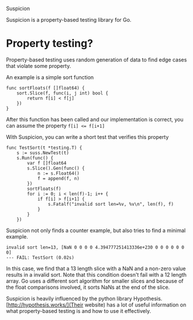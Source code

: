 Suspicion

Suspicion is a property-based testing library for Go.

Property testing?
=================

Property-based testing uses random generation of data to find edge cases that violate some property.

An example is a simple sort function

```
func sortFloats(f []float64) {
	sort.Slice(f, func(i, j int) bool {
		return f[i] < f[j]
	})
}
```

After this function has been called and our implementation is correct, you can assume the property `f[i] <= f[i+1]`

With Suspicion, you can write a short test that verifies this property

```
func TestSort(t *testing.T) {
	s := suss.NewTest(t)
	s.Run(func() {
		var f []float64
		s.Slice().Gen(func() {
			n := s.Float64()
			f = append(f, n)
		})
		sortFloats(f)
		for i := 0; i < len(f)-1; i++ {
			if f[i] > f[i+1] {
				s.Fatalf("invalid sort len=%v, %v\n", len(f), f)
			}
		}
	})

```

Suspicion not only finds a counter example, but also tries to find a minimal example.

```
invalid sort len=13, [NaN 0 0 0 0 4.394777251413336e+230 0 0 0 0 0 0 0]
--- FAIL: TestSort (0.02s)
```

In this case, we find that a 13 length slice with a NaN and a non-zero value results in a invalid sort. Note that this condition doesn't fail with a 12 length array. Go uses a different sort algorithm for smaller slices and because of the float comparisons involved, it sorts NaNs at the end of the slice.

Suspicion is heavily influenced by the python library Hypothesis. [http://hypothesis.works/](Their website) has a lot of useful information on what property-based testing is and how to use it effectively.

